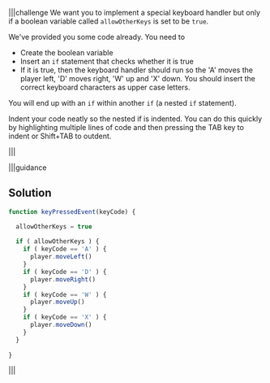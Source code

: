 |||challenge
We want you to implement a special keyboard handler but only if a boolean variable called `allowOtherKeys` is set to be `true`.

We've provided you some code already. You need to 

- Create the boolean variable 
- Insert an `if` statement that checks whether it is true
- If it is true, then the keyboard handler should run so the 'A' moves the player left, 'D' moves right, 'W' up and 'X' down. You should insert the correct keyboard characters as upper case letters.

You will end up with an `if` within another `if` (a nested `if` statement).

Indent your code neatly so the nested if is indented. You can do this quickly by highlighting multiple lines of code and then pressing the TAB key to indent or Shift+TAB to outdent.

|||


|||guidance
## Solution
```javascript
function keyPressedEvent(keyCode) {

  allowOtherKeys = true
  
  if ( allowOtherKeys ) {
    if ( keyCode == 'A' ) {
      player.moveLeft()
    } 
    if ( keyCode == 'D' ) {
      player.moveRight()
    } 
    if ( keyCode == 'W' ) {
      player.moveUp()
    } 
    if ( keyCode == 'X' ) {
      player.moveDown()
    } 
  }
   
}
```
|||